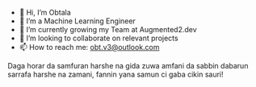 - 👋 Hi, I’m Obtala 
- 👀 I’m a Machine Learning Engineer 
- 🌱 I’m currently growing my Team at Augmented2.dev 
- 💞️ I’m looking to collaborate on relevant projects 
- 📫 How to reach me: obt.v3@outlook.com 

Daga horar da samfuran harshe na gida zuwa amfani da sabbin dabarun sarrafa harshe na zamani, fannin yana samun ci gaba cikin sauri! 

<!---
trentford1/trentford1 is a ✨ special ✨ repository because its `README.md` (this file) appears on your GitHub profile.
You can click the Preview link to take a look at your changes.
--->
